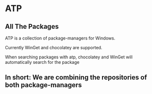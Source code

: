 # ATP
## All The Packages


ATP is a collection of package-managers for Windows.

Currently WinGet and chocolatey are supported.

When searching packages with atp, chocolatey and WinGet will automatically search for the package

## In short: We are combining the repositories of both package-managers